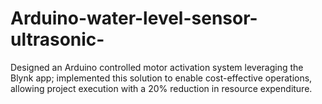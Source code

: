 # Arduino-water-level-sensor-ultrasonic-
Designed an Arduino controlled motor activation system leveraging the Blynk app; implemented this solution to  enable cost-effective operations, allowing project execution with a 20% reduction in resource expenditure. 

